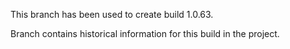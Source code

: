 This branch has been used to create build 1.0.63.

Branch contains historical information for this build in the project.
